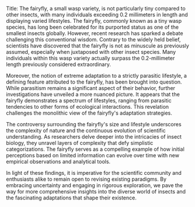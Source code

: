 Title: The fairyfly, a small wasp variety, is not particularly tiny compared to other insects, with many individuals exceeding 0.2 millimeters in length and displaying varied lifestyles.
The fairyfly, commonly known as a tiny wasp species, has long been celebrated for its purported status as one of the smallest insects globally. However, recent research has sparked a debate challenging this conventional wisdom. Contrary to the widely held belief, scientists have discovered that the fairyfly is not as minuscule as previously assumed, especially when juxtaposed with other insect species. Many individuals within this wasp variety actually surpass the 0.2-millimeter length previously considered extraordinary.

Moreover, the notion of extreme adaptation to a strictly parasitic lifestyle, a defining feature attributed to the fairyfly, has been brought into question. While parasitism remains a significant aspect of their behavior, further investigations have unveiled a more nuanced picture. It appears that the fairyfly demonstrates a spectrum of lifestyles, ranging from parasitic tendencies to other forms of ecological interactions. This revelation challenges the monolithic view of the fairyfly's adaptation strategies.

The controversy surrounding the fairyfly's size and lifestyle underscores the complexity of nature and the continuous evolution of scientific understanding. As researchers delve deeper into the intricacies of insect biology, they unravel layers of complexity that defy simplistic categorizations. The fairyfly serves as a compelling example of how initial perceptions based on limited information can evolve over time with new empirical observations and analytical tools.

In light of these findings, it is imperative for the scientific community and enthusiasts alike to remain open to revising existing paradigms. By embracing uncertainty and engaging in rigorous exploration, we pave the way for more comprehensive insights into the diverse world of insects and the fascinating adaptations that shape their existence.